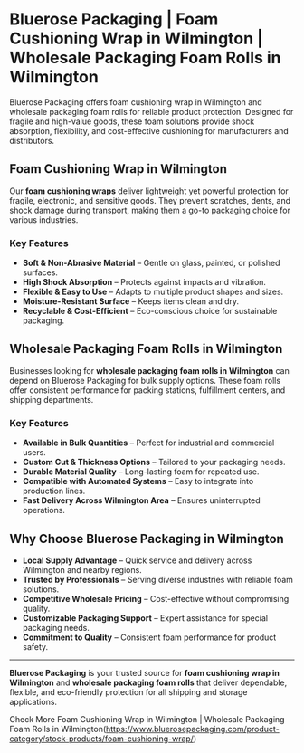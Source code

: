 # Bluerose Packaging | Foam Cushioning Wrap in Wilmington | Wholesale Packaging Foam Rolls in Wilmington

Bluerose Packaging offers foam cushioning wrap in Wilmington and wholesale packaging foam rolls for reliable product protection. Designed for fragile and high-value goods, these foam solutions provide shock absorption, flexibility, and cost-effective cushioning for manufacturers and distributors.

## Foam Cushioning Wrap in Wilmington

Our **foam cushioning wraps** deliver lightweight yet powerful protection for fragile, electronic, and sensitive goods. They prevent scratches, dents, and shock damage during transport, making them a go-to packaging choice for various industries.

### Key Features

- **Soft & Non-Abrasive Material** – Gentle on glass, painted, or polished surfaces.  
- **High Shock Absorption** – Protects against impacts and vibration.  
- **Flexible & Easy to Use** – Adapts to multiple product shapes and sizes.  
- **Moisture-Resistant Surface** – Keeps items clean and dry.  
- **Recyclable & Cost-Efficient** – Eco-conscious choice for sustainable packaging.  

## Wholesale Packaging Foam Rolls in Wilmington

Businesses looking for **wholesale packaging foam rolls in Wilmington** can depend on Bluerose Packaging for bulk supply options. These foam rolls offer consistent performance for packing stations, fulfillment centers, and shipping departments.

### Key Features

- **Available in Bulk Quantities** – Perfect for industrial and commercial users.  
- **Custom Cut & Thickness Options** – Tailored to your packaging needs.  
- **Durable Material Quality** – Long-lasting foam for repeated use.  
- **Compatible with Automated Systems** – Easy to integrate into production lines.  
- **Fast Delivery Across Wilmington Area** – Ensures uninterrupted operations.  

## Why Choose Bluerose Packaging in Wilmington

- **Local Supply Advantage** – Quick service and delivery across Wilmington and nearby regions.  
- **Trusted by Professionals** – Serving diverse industries with reliable foam solutions.  
- **Competitive Wholesale Pricing** – Cost-effective without compromising quality.  
- **Customizable Packaging Support** – Expert assistance for special packaging needs.  
- **Commitment to Quality** – Consistent foam performance for product safety.  

---

**Bluerose Packaging** is your trusted source for **foam cushioning wrap in Wilmington** and **wholesale packaging foam rolls** that deliver dependable, flexible, and eco-friendly protection for all shipping and storage applications.

Check More Foam Cushioning Wrap in Wilmington | Wholesale Packaging Foam Rolls in Wilmington(https://www.bluerosepackaging.com/product-category/stock-products/foam-cushioning-wrap/)

